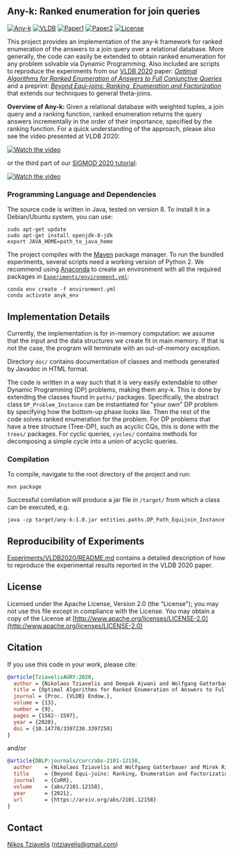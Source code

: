 ## Any-k: Ranked enumeration for join queries

[![Any-k](https://img.shields.io/badge/Anyk-Project-blue.svg)](https://northeastern-datalab.github.io/anyk/)
[![VLDB](https://img.shields.io/badge/VLDB-2020-blue.svg)](https://dl.acm.org/doi/abs/10.14778/3397230.3397250)
[![Paper1](http://img.shields.io/badge/arXiv1-1911.05582-blue.svg)](https://arxiv.org/abs/1911.05582)
[![Paper2](http://img.shields.io/badge/arXiv2-2101.12158-blue.svg)](https://arxiv.org/abs/2101.12158)
[![License](https://img.shields.io/badge/License-Apache%202.0-orange.svg)](https://opensource.org/licenses/Apache-2.0)



This project provides an implementation of the any-k framework for ranked enumeration of the answers to a join query over a relational database.
More generally, the code can easily be extended to obtain ranked enumeration for any problem solvable via Dynamic Programming.
Also included are scripts to reproduce the experiments from our [VLDB 2020](https://vldb2020.org/) paper:
[*Optimal Algorithms for Ranked Enumeration of Answers to Full Conjunctive Queries*](https://dl.acm.org/doi/abs/10.14778/3397230.3397250)
and a preprint:
[*Beyond Equi-joins: Ranking, Enumeration and Factorization*](https://arxiv.org/abs/2101.12158)
that extends our techniques to general theta-joins.


**Overview of Any-k:** 
Given a relational database with weighted tuples, a join query and a ranking function, ranked enumeration returns the query answers incrementally in the order of their importance, specified by the ranking function.
For a quick understanding of the approach, please also see the video presented at VLDB 2020:

[![Watch the video](https://img.youtube.com/vi/nw4XiaOnavE/0.jpg)](https://www.youtube.com/watch?v=nw4XiaOnavE&list=PL_72ERGKF6DR4R0Cowx-LnnnqLXRf4ZjB)

or the third part of our [SIGMOD 2020 tutorial](https://northeastern-datalab.github.io/topk-join-tutorial/):

[![Watch the video](https://img.youtube.com/vi/epvkyXBWefs/0.jpg)](https://www.youtube.com/watch?list=PL_72ERGKF6DTTD6T5oR4WQPuCyHZd7x_N&v=epvkyXBWefs)


### Programming Language and Dependencies
The source code is written in Java, tested on version 8. To install it in a Debian/Ubuntu system, you can use:
```
sudo apt-get update
sudo apt-get install openjdk-8-jdk
export JAVA_HOME=path_to_java_home
```
The project compiles with the [Maven](https://maven.apache.org/index.html) package manager.
To run the bundled experiments, several scripts need a working version of Python 2. We recommend using [Anaconda](https://docs.anaconda.com/anaconda/install/) to create an environment with all the required packages in [`Experiments/environment.yml`](https://github.com/northeastern-datalab/any-k-code/tree/master/Experiments/environment.yml):
```
conda env create -f environment.yml
conda activate anyk_env
```

## Implementation Details

Currently, the implementation is for in-memory computation: we assume that the input and the data structures we create fit in main memory. If that is not the case, the program will terminate with an out-of-memory exception.

Directory `doc/` contains documentation of classes and methods generated by Javadoc in HTML format. 

The code is written in a way such that it is very easily extendable to other Dynamic Programming (DP) problems, making them any-k. This is done by extending the classes found in `paths/` packages. Specifically, the abstract class `DP_Problem_Instance` can be instantiated for "your own" DP problem by specifying how the bottom-up phase looks like. Then the rest of the code solves ranked enumeration for the problem. For DP problems that have a tree structure (Tree-DP), such as acyclic CQs, this is done with the `trees/` packages. For cyclic queries, `cycles/` contains methods for decomposing a simple cycle into a union of acyclic queries.


### Compilation
To compile, navigate to the root directory of the project and run:
```
mvn package
```
Successful comilation will produce a jar file in `/target/` from which a class can be executed, e.g.
```
java -cp target/any-k-1.0.jar entities.paths.DP_Path_Equijoin_Instance
```


## Reproducibility of Experiments
[Experiments/VLDB2020/README.md](https://github.com/northeastern-datalab/any-k-code/tree/master/Experiments/VLDB20/README.md) contains a detailed description of how to reproduce the experimental results reported in the VLDB 2020 paper.


## License
Licensed under the Apache License, Version 2.0 (the "License");
you may not use this file except in compliance with the License.
You may obtain a copy of the License at [http://www.apache.org/licenses/LICENSE-2.0](http://www.apache.org/licenses/LICENSE-2.0)


## Citation
If you use this code in your work, please cite: 
```bibtex
@article{TziavelisAGRY:2020,
  author = {Nikolaos Tziavelis and Deepak Ajwani and Wolfgang Gatterbauer and Mirek Riedewald and Xiaofeng Yang},
  title = {Optimal Algorithms for Ranked Enumeration of Answers to Full Conjunctive Queries},
  journal = {Proc. {VLDB} Endow.},
  volume = {13},
  number = {9},
  pages = {1582--1597},
  year = {2020},
  doi = {10.14778/3397230.3397250}
}
```
and/or
```bibtex
@article{DBLP:journals/corr/abs-2101-12158,
  author    = {Nikolaos Tziavelis and Wolfgang Gatterbauer and Mirek Riedewald},
  title     = {Beyond Equi-joins: Ranking, Enumeration and Factorization},
  journal   = {CoRR},
  volume    = {abs/2101.12158},
  year      = {2021},
  url       = {https://arxiv.org/abs/2101.12158}
}
```

## Contact
[Nikos Tziavelis](https://ntzia.github.io/) (ntziavelis@gmail.com)
